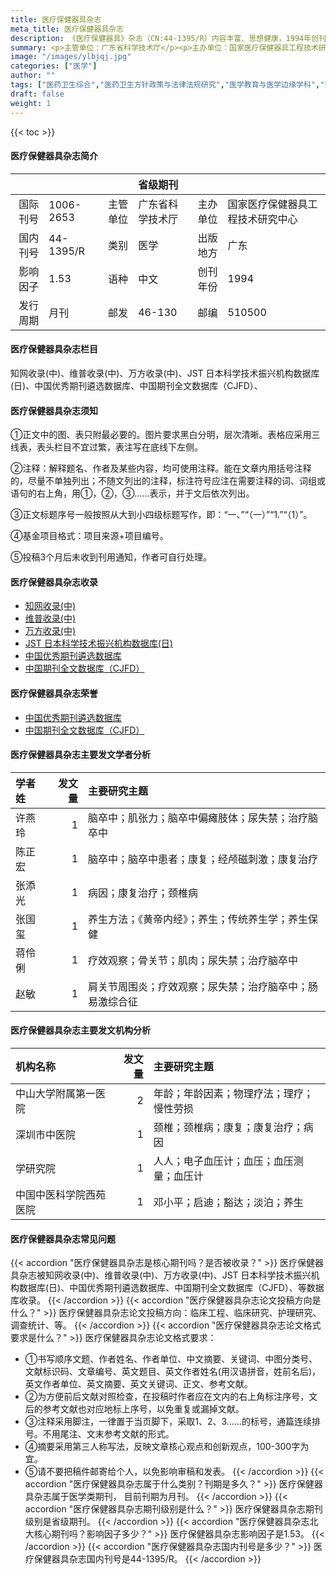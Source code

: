 ```yaml
---
title: 医疗保健器具杂志
meta_title: 医疗保健器具杂志
description: 《医疗保健器具》杂志（CN:44-1395/R）内容丰富、思想健康，1994年创刊，目前以月刊形式发行，刊物对外积极扩大宣传，致力于提高杂志质量与影响。 《医疗保健器具》现已更名为《临床医学工程》。
summary: <p>主管单位：广东省科学技术厅</p><p>主办单位：国家医疗保健器具工程技术研究中心</p><p>发行级别：省级期刊</p><p>发行周期：月刊</p>
image: "/images/ylbjqj.jpg"
categories: ["医学"]
author: ""
tags: ["医药卫生综合","医药卫生方针政策与法律法规研究","医学教育与医学边缘学科","预防医学与卫生学","中医学","中药学","中西医结合","基础医学","临床医学","感染性疾病及传染病","心血管系统疾病","呼吸系统疾病","消化系统疾病","内分泌腺及全身性疾病","外科学","泌尿科学","妇产科学","儿科学","神经病学","精神病学","肿瘤学","眼科与耳鼻咽喉科","口腔科学","皮肤病与性病","特种医学","急救医学","军事医学与卫生","药学","生物医学工程",]
draft: false
weight: 1
---
```


{{< toc >}}

#### 医疗保健器具杂志简介
|               |                               |               | 省级期刊        |               |                           |
| ------------: | :---------------------------- | ------------: | :---------------------------- | ------------: | :------------------------ |
| 国际刊号      | 1006-2653   | 主管单位      | 广东省科学技术厅     | 主办单位      | 国家医疗保健器具工程技术研究中心     |
| 国内刊号      | 44-1395/R        | 类别          | 医学       | 出版地方      | 广东           |
| 影响因子      | 1.53        | 语种          | 中文             | 创刊年份      | 1994    |
| 发行周期      | 月刊    | 邮发          | 46-130              | 邮编          | 510500      |

#### 医疗保健器具杂志栏目
<span>知网收录(中)</span>、<span>维普收录(中)</span>、<span>万方收录(中)</span>、<span>JST 日本科学技术振兴机构数据库(日)</span>、<span>中国优秀期刊遴选数据库</span>、<span>中国期刊全文数据库（CJFD）</span>、

#### 医疗保健器具杂志须知
<p><p>
	①正文中的图、表只附最必要的。图片要求黑白分明，层次清晰。表格应采用三线表，表头栏目不宜过繁，表注写在底线下左侧。
</p><p>
	②注释：解释题名、作者及某些内容，均可使用注释。能在文章内用括号注释的，尽量不单独列出；不随文列出的注释，标注符号应注在需要注释的词、词组或语句的右上角，用①，②，③……表示，并于文后依次列出。
</p><p>
	③正文标题序号一般按照从大到小四级标题写作，即：“一、”“（一）”“1.”“（1）”。
</p><p>
	④基金项目格式：项目来源+项目编号。
</p><p>
	⑤投稿3个月后未收到刊用通知，作者可自行处理。
</p></p>


#### 医疗保健器具杂志收录
<ul>
    <li class="inline-block">
        <a class="bg-theme-light hover:bg-primary dark:bg-darkmode-theme-light dark:hover:bg-darkmode-primary dark:hover:text-dark m-1 block rounded px-3 py-1 hover:text-white" href="#医疗保健器具杂志收录">
        知网收录(中)
        </a>
    </li>
    <li class="inline-block">
        <a class="bg-theme-light hover:bg-primary dark:bg-darkmode-theme-light dark:hover:bg-darkmode-primary dark:hover:text-dark m-1 block rounded px-3 py-1 hover:text-white" href="#医疗保健器具杂志收录">
        维普收录(中)
        </a>
    </li>
    <li class="inline-block">
        <a class="bg-theme-light hover:bg-primary dark:bg-darkmode-theme-light dark:hover:bg-darkmode-primary dark:hover:text-dark m-1 block rounded px-3 py-1 hover:text-white" href="#医疗保健器具杂志收录">
        万方收录(中)
        </a>
    </li>
    <li class="inline-block">
        <a class="bg-theme-light hover:bg-primary dark:bg-darkmode-theme-light dark:hover:bg-darkmode-primary dark:hover:text-dark m-1 block rounded px-3 py-1 hover:text-white" href="#医疗保健器具杂志收录">
        JST 日本科学技术振兴机构数据库(日)
        </a>
    </li>
    <li class="inline-block">
        <a class="bg-theme-light hover:bg-primary dark:bg-darkmode-theme-light dark:hover:bg-darkmode-primary dark:hover:text-dark m-1 block rounded px-3 py-1 hover:text-white" href="#医疗保健器具杂志收录">
        中国优秀期刊遴选数据库
        </a>
    </li>
    <li class="inline-block">
        <a class="bg-theme-light hover:bg-primary dark:bg-darkmode-theme-light dark:hover:bg-darkmode-primary dark:hover:text-dark m-1 block rounded px-3 py-1 hover:text-white" href="#医疗保健器具杂志收录">
        中国期刊全文数据库（CJFD）
        </a>
    </li>
</ul>



#### 医疗保健器具杂志荣誉
<ul>
    <li class="inline-block">
        <a class="bg-theme-light hover:bg-primary dark:bg-darkmode-theme-light dark:hover:bg-darkmode-primary dark:hover:text-dark m-1 block rounded px-3 py-1 hover:text-white" href="#医疗保健器具杂志荣誉">
        中国优秀期刊遴选数据库
        </a>
    </li>
    <li class="inline-block">
        <a class="bg-theme-light hover:bg-primary dark:bg-darkmode-theme-light dark:hover:bg-darkmode-primary dark:hover:text-dark m-1 block rounded px-3 py-1 hover:text-white" href="#医疗保健器具杂志荣誉">
        中国期刊全文数据库（CJFD）
        </a>
    </li>
</ul>





#### 医疗保健器具杂志主要发文学者分析
| 学者姓                | 发文量                | 主要研究主题          |
| :------------         | --------------------: | :-------------------- |
| 许燕玲   | 1     | 脑卒中；肌张力；脑卒中偏瘫肢体；尿失禁；治疗脑卒中 |
| 陈正宏   | 1     | 脑卒中；脑卒中患者；康复；经颅磁刺激；康复治疗 |
| 张添光   | 1     | 病因；康复治疗；颈椎病 |
| 张国玺   | 1     | 养生方法；《黄帝内经》；养生；传统养生学；养生保健 |
| 蒋伶俐   | 1     | 疗效观察；骨关节；肌肉；尿失禁；治疗脑卒中 |
| 赵敏   | 1     | 肩关节周围炎；疗效观察；尿失禁；治疗脑卒中；肠易激综合征 |




#### 医疗保健器具杂志主要发文机构分析
| 机构名称              | 发文量                | 主要研究主题          |
| :------------         | --------------------: | :-------------------- |
| 中山大学附属第一医院   | 2     | 年龄；年龄因素；物理疗法；理疗；慢性劳损 |
| 深圳市中医院   | 1     | 颈椎；颈椎病；康复；康复治疗；病因 |
| 学研究院   | 1     | 人人；电子血压计；血压；血压测量；血压计 |
| 中国中医科学院西苑医院   | 1     | 邓小平；启迪；豁达；淡泊；养生 |







#### 医疗保健器具杂志常见问题
{{< accordion "医疗保健器具杂志是核心期刊吗？是否被收录？" >}}
医疗保健器具杂志被知网收录(中)、维普收录(中)、万方收录(中)、JST 日本科学技术振兴机构数据库(日)、中国优秀期刊遴选数据库、中国期刊全文数据库（CJFD）、等数据库收录。
{{< /accordion >}}
{{< accordion "医疗保健器具杂志论文投稿方向是什么？" >}}
医疗保健器具杂志论文投稿方向：临床工程、临床研究、护理研究、调查统计、等。
{{< /accordion >}}
{{< accordion "医疗保健器具杂志论文格式要求是什么？" >}}
医疗保健器具杂志论文格式要求：
- ①书写顺序文题、作者姓名、作者单位、中文摘要、关键词、中图分类号、文献标识码、文章编号、英文题目、英文作者姓名(用汉语拼音，姓前名后)，英文作者单位、英文摘要、英文关键词、正文、参考文献。
- ②为方便前后文献对照检查，在投稿时作者应在文内的右上角标注序号，文后的参考文献也对应地标上序号，以免重复或漏掉文献。
- ③注释采用脚注，一律置于当页脚下，采取1、2、3……的标号，通篇连续排号。不用尾注、文末参考文献的形式。
- ④摘要采用第三人称写法，反映文章核心观点和创新观点，100-300字为宜。
- ⑤请不要把稿件邮寄给个人，以免影响审稿和发表。
{{< /accordion >}}
{{< accordion "医疗保健器具杂志属于什么类别？刊期是多久？" >}}
医疗保健器具杂志属于医学类期刊， 目前刊期为月刊。
{{< /accordion >}}
{{< accordion "医疗保健器具杂志期刊级别是什么？" >}}
医疗保健器具杂志期刊级别是省级期刊。
{{< /accordion >}}
{{< accordion "医疗保健器具杂志北大核心期刊吗？影响因子多少？" >}}
医疗保健器具杂志影响因子是1.53。
{{< /accordion >}}
{{< accordion "医疗保健器具杂志国内刊号是多少？" >}}
医疗保健器具杂志国内刊号是44-1395/R。
{{< /accordion >}}